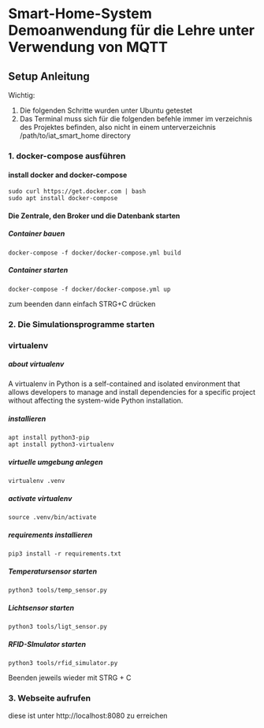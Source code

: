 # Smart-Home-System Demoanwendung für die Lehre unter Verwendung von MQTT

## Setup Anleitung

Wichtig:
1. Die folgenden Schritte wurden unter Ubuntu getestet
2. Das Terminal muss sich für die folgenden befehle immer im
verzeichnis des Projektes befinden, also nicht in einem unterverzeichnis
/path/to/iat_smart_home directory

### 1. docker-compose ausführen

#### install docker and docker-compose

```
sudo curl https://get.docker.com | bash
sudo apt install docker-compose
```

#### Die Zentrale, den Broker und die Datenbank starten
##### Container bauen
```
docker-compose -f docker/docker-compose.yml build
```

##### Container starten

```
docker-compose -f docker/docker-compose.yml up
```

zum beenden dann einfach STRG+C drücken

### 2. Die Simulationsprogramme starten
### virtualenv
##### about virtualenv

A virtualenv in Python is a self-contained and isolated environment that allows developers to manage and install dependencies for a specific project without affecting the system-wide Python installation.

##### installieren
```
apt install python3-pip
apt install python3-virtualenv
```

##### virtuelle umgebung anlegen
```
virtualenv .venv
```

##### activate virtualenv
```
source .venv/bin/activate
```

##### requirements installieren
```
pip3 install -r requirements.txt
```

##### Temperatursensor starten
```
python3 tools/temp_sensor.py
```

##### Lichtsensor starten
```
python3 tools/ligt_sensor.py
```

##### RFID-SImulator starten
```
python3 tools/rfid_simulator.py
```

Beenden jeweils wieder mit STRG + C

### 3. Webseite aufrufen

diese ist unter http://localhost:8080 zu erreichen
